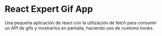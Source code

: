 # React Expert Gif App

Una pequeña aplicación de react con la utilización de fetch para consumir un API de gifs y mostrarlos en pantalla, haciendo uso de customs hooks.

